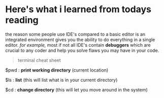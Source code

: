 # Here's what i learned from todays reading
the reason some people use IDE's compared to a basic editor is an integrated environment gives you the ability to do everything in a single editor.
*for example,* most if not all IDE's contain **debuggers** which are crucial to any coder and help you solve flaws you may have in your code.

>terminal cheat sheet

$pwd : __print working directory__ (current location)

$ls : __list__ (this will list what is in your current directory)

$cd : __change directory__ (this will let you move around in the system)
